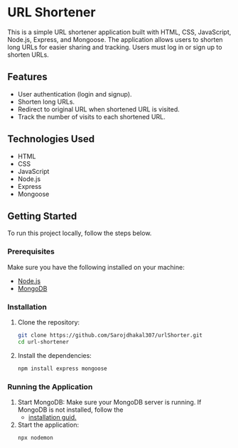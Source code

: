 # URL Shortener

This is a simple URL shortener application built with HTML, CSS, JavaScript, Node.js, Express, and Mongoose. The application allows users to shorten long URLs for easier sharing and tracking. Users must log in or sign up to shorten URLs.

## Features

- User authentication (login and signup).
- Shorten long URLs.
- Redirect to original URL when shortened URL is visited.
- Track the number of visits to each shortened URL.

## Technologies Used

- HTML
- CSS
- JavaScript
- Node.js
- Express
- Mongoose

## Getting Started

To run this project locally, follow the steps below.

### Prerequisites

Make sure you have the following installed on your machine:

- [Node.js](https://nodejs.org/en/)
- [MongoDB](https://www.mongodb.com/)

### Installation

1. Clone the repository:

   ```bash
   git clone https://github.com/Sarojdhakal307/urlShorter.git
   cd url-shortener
   ```

2. Install the dependencies:
    ```bash
    npm install express mongoose
    ```
### Running the Application
1. Start MongoDB:
    Make sure your MongoDB server is running. If MongoDB is not installed, follow the 
    - [installation guid.](https://www.mongodb.com/docs/manual/installation/)
2. Start the application:
    ```bash
    npx nodemon
    ```

